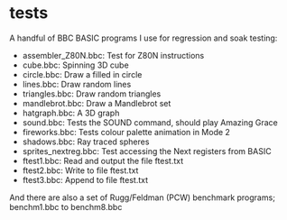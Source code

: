 # tests

A handful of BBC BASIC programs I use for regression and soak testing:

- assembler_Z80N.bbc: Test for Z80N instructions
- cube.bbc: Spinning 3D cube
- circle.bbc: Draw a filled in circle
- lines.bbc: Draw random lines
- triangles.bbc: Draw random triangles
- mandlebrot.bbc: Draw a Mandlebrot set
- hatgraph.bbc: A 3D graph
- sound.bbc: Tests the SOUND command, should play Amazing Grace
- fireworks.bbc: Tests colour palette animation in Mode 2
- shadows.bbc: Ray traced spheres
- sprites_nextreg.bbc: Test accessing the Next registers from BASIC
- ftest1.bbc: Read and output the file ftest.txt
- ftest2.bbc: Write to file ftest.txt
- ftest3.bbc: Append to file ftest.txt

And there are also a set of Rugg/Feldman (PCW) benchmark programs; benchm1.bbc to benchm8.bbc